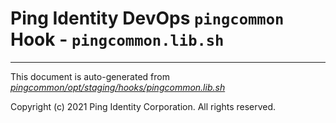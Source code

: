 
# Ping Identity DevOps `pingcommon` Hook - `pingcommon.lib.sh`

---
This document is auto-generated from _[pingcommon/opt/staging/hooks/pingcommon.lib.sh](https://github.com/pingidentity/pingidentity-docker-builds/blob/master/pingcommon/opt/staging/hooks/pingcommon.lib.sh)_

Copyright (c) 2021 Ping Identity Corporation. All rights reserved.

